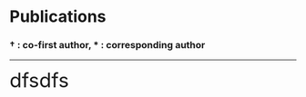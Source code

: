 # Publications
###  __†__ : co-first author, __*__ : corresponding author
---
<span style="font-size:250%">dfsdfs</span>  
